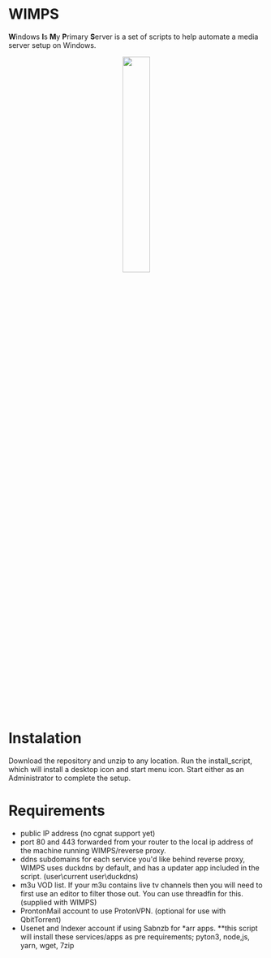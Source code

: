 # WIMPS
**W**indows **I**s **M**y **P**rimary **S**erver is a set of scripts to help automate a media server setup on Windows.
<p align="center" width="100%">
    <img width="33%" src="https://user-images.githubusercontent.com/65569846/216909375-0d47e743-c085-40ae-8edb-b9608f4ffbb2.png">


# Instalation
Download the repository and unzip to any location. Run the install_script, which will install a desktop icon and start menu icon. Start either as an Administrator to complete the setup.
# Requirements
- public IP address (no cgnat support yet)
- port 80 and 443 forwarded from your router to the local ip address of the machine running WIMPS/reverse proxy.
- ddns subdomains for each service you'd like behind reverse proxy, WIMPS uses duckdns by default, and has a updater app included in the script. (user\current user\duckdns)
- m3u VOD list. If your m3u contains live tv channels then you will need to first use an editor to filter those out. You can use threadfin for this. (supplied with WIMPS)
- ProntonMail account to use ProtonVPN. (optional for use with QbitTorrent)
- Usenet and Indexer account if using Sabnzb for *arr apps.
**this script will install these services/apps as pre requirements; pyton3, node,js, yarn, wget, 7zip
